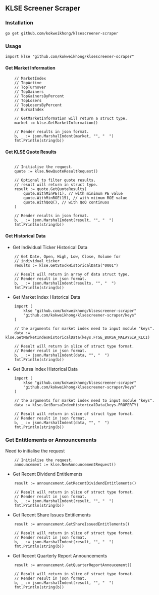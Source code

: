 ## KLSE Screener Scraper

### Installation
```
go get github.com/kokweikhong/klsescreener-scraper
```

### Usage
```golang
import klse "github.com/kokweikhong/klsescreener-scraper"
```

#### Get Market Information

```golang
    // MarketIndex
    // TopActive
    // TopTurnover
    // TopGainers
    // TopGainersByPercent
    // TopLosers
    // TopLosersByPercent
    // BursaIndex

    // GetMarketInformation will return a struct type.
    market := klse.GetMarketInformation()

    // Render results in json format.
    b, _ := json.MarshalIndent(market, "", "  ")
    fmt.Println(string(b))
```

#### Get KLSE Quote Results

```golang

    // Initialise the request.
    quote := klse.NewQuoteResultRequest()

    // Optional to filter quote results.
    // result will return in struct type.
    result := quote.GetQuoteResults(
        quote.WithMinPE(1), // with minimum PE value
        quote.WithMinROE(15), // with miimum ROE value
        quote.WithQoQ(), // with QoQ continuos
    )

    // Render results in json format.
    b, _ := json.MarshalIndent(result, "", "  ")
    fmt.Println(string(b))
```

#### Get Historical Data

- Get Individual Ticker Historical Data

```golang
    // Get Date, Open, High, Low, Close, Volume for
    // individual ticker
    results := klse.GetStockHistoricalData("0001")

    // Result will return in array of data struct type.
    // Render result in json format.
    b, _ := json.MarshalIndent(results, "", "  ")
    fmt.Println(string(b))
```

- Get Market Index Historical Data

```golang
    import (
        klse "github.com/kokweikhong/klsescreener-scraper"
        "github.com/kokweikhong/klsescreener-scraper/keys"
    )

    // the arguments for market index need to input module "keys".
    data := klse.GetMarketIndexHistoricalData(keys.FTSE_BURSA_MALAYSIA_KLCI)

    // Result will return in slice of struct type format.
    // Render result in json format.
    b, _ := json.MarshalIndent(data, "", "  ")
    fmt.Println(string(b))
```

- Get Bursa Index Historical Data

```golang
    import (
        klse "github.com/kokweikhong/klsescreener-scraper"
        "github.com/kokweikhong/klsescreener-scraper/keys"
    )

    // the arguments for market index need to input module "keys".
    data := klse.GetBursaIndexHistoricalData(keys.PROPERTY)

    // Result will return in slice of struct type format.
    // Render result in json format.
    b, _ := json.MarshalIndent(data, "", "  ")
    fmt.Println(string(b))
```

### Get Entitlements or Announcements

Need to initialise the request

```golang
    // Initialise the request.
    announcement := klse.NewAnnouncementRequest()
```

- Get Recent Dividend Entitlements

```golang
    result := announcement.GetRecentDividendEntitlements()

    // Result will return in slice of struct type format.
    // Render result in json format.
    b, _ := json.MarshalIndent(result, "", "  ")
    fmt.Println(string(b))

```

- Get Recent Share Issues Entitlements

```golang
    result := announcement.GetShareIssuedEntitlements()

    // Result will return in slice of struct type format.
    // Render result in json format.
    b, _ := json.MarshalIndent(result, "", "  ")
    fmt.Println(string(b))
```

- Get Recent Quarterly Report Announcements

```golang
    result := announcement.GetQuarterReportAnnoucement()

    // Result will return in slice of struct type format.
    // Render result in json format.
    b, _ := json.MarshalIndent(result, "", "  ")
    fmt.Println(string(b))

```
